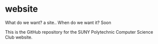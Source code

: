 # website
What do we want? a site.. When do we want it? Soon

This is the GitHub repository for the SUNY Polytechnic Computer Science Club website.
